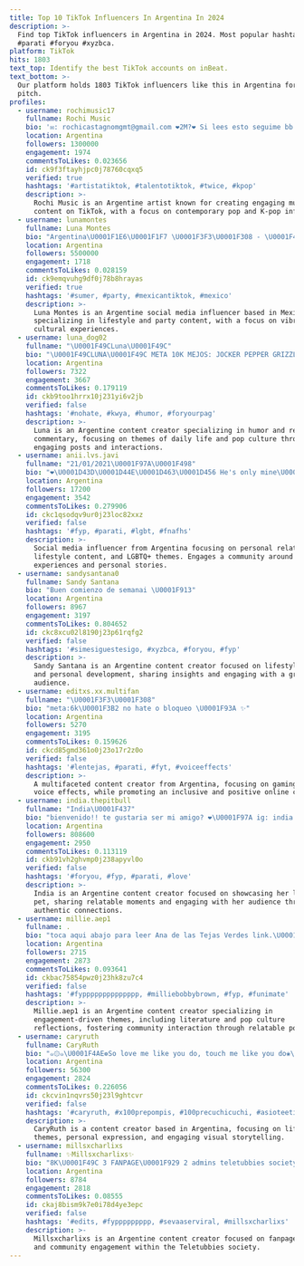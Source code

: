 ```yaml
---
title: Top 10 TikTok Influencers In Argentina In 2024
description: >-
  Find top TikTok influencers in Argentina in 2024. Most popular hashtags: #fyp
  #parati #foryou #xyzbca.
platform: TikTok
hits: 1803
text_top: Identify the best TikTok accounts on inBeat.
text_bottom: >-
  Our platform holds 1803 TikTok influencers like this in Argentina for you to
  pitch.
profiles:
  - username: rochimusic17
    fullname: Rochi Music
    bio: '✉️: rochicastagnomgmt@gmail.com ❤️2M?❤️ Si lees esto seguime bb'
    location: Argentina
    followers: 1300000
    engagement: 1974
    commentsToLikes: 0.023656
    id: ck9f3ftayhjpc0j78760cqxq5
    verified: true
    hashtags: '#artistatiktok, #talentotiktok, #twice, #kpop'
    description: >-
      Rochi Music is an Argentine artist known for creating engaging music
      content on TikTok, with a focus on contemporary pop and K-pop influences.
  - username: lunamontes
    fullname: Luna Montes
    bio: "Argentina\U0001F1E6\U0001F1F7 \U0001F3F3️‍\U0001F308 - \U0001F4CD\U0001F1F2\U0001F1FD ♥️INSTAGRAM: lu.montess_♥️ lunamontes404@gmail.co"
    location: Argentina
    followers: 5500000
    engagement: 1718
    commentsToLikes: 0.028159
    id: ck9emqvuhg9df0j78b8hrayas
    verified: true
    hashtags: '#sumer, #party, #mexicantiktok, #mexico'
    description: >-
      Luna Montes is an Argentine social media influencer based in Mexico,
      specializing in lifestyle and party content, with a focus on vibrant
      cultural experiences.
  - username: luna_dog02
    fullname: "\U0001F49CLuna\U0001F49C"
    bio: "\U0001F49CLUNA\U0001F49C META 10K MEJOS: JOCKER PEPPER GRIZZLY MARGO Y ZOE\U0001F49C \U0001F493INDIO\U0001F493"
    location: Argentina
    followers: 7322
    engagement: 3667
    commentsToLikes: 0.179119
    id: ckb9too1hrrx10j231yi6v2jb
    verified: false
    hashtags: '#nohate, #kwya, #humor, #foryourpag'
    description: >-
      Luna is an Argentine content creator specializing in humor and relatable
      commentary, focusing on themes of daily life and pop culture through
      engaging posts and interactions.
  - username: anii.lvs.javi
    fullname: "21/01/2021\U0001F97A\U0001F498"
    bio: "❤️\U0001D43D\U0001D44E\U0001D463\U0001D456 He's only mine\U0001F97A\U0001F48D Contrax\U0001F970 Brenda\U0001F60F Agoss❤️ Santi☹️ Gian\U0001F644 Adrii\U0001F425"
    location: Argentina
    followers: 17200
    engagement: 3542
    commentsToLikes: 0.279906
    id: ckc1qsodqv9ur0j23loc82xxz
    verified: false
    hashtags: '#fyp, #parati, #lgbt, #fnafhs'
    description: >-
      Social media influencer from Argentina focusing on personal relationships,
      lifestyle content, and LGBTQ+ themes. Engages a community around authentic
      experiences and personal stories.
  - username: sandysantana0
    fullname: Sandy Santana
    bio: "Buen comienzo de semanai \U0001F913"
    location: Argentina
    followers: 8967
    engagement: 3197
    commentsToLikes: 0.804652
    id: ckc8xcu02l8190j23p61rqfg2
    verified: false
    hashtags: '#simesiguestesigo, #xyzbca, #foryou, #fyp'
    description: >-
      Sandy Santana is an Argentine content creator focused on lifestyle themes
      and personal development, sharing insights and engaging with a growing
      audience.
  - username: editxs.xx.multifan
    fullname: "\U0001F3F3️‍\U0001F308"
    bio: "meta:6k\U0001F3B2 no hate o bloqueo \U0001F93A ✨"
    location: Argentina
    followers: 5270
    engagement: 3195
    commentsToLikes: 0.159626
    id: ckcd85gmd361o0j23o17r2z0o
    verified: false
    hashtags: '#lentejas, #parati, #fyt, #voiceeffects'
    description: >-
      A multifaceted content creator from Argentina, focusing on gaming and
      voice effects, while promoting an inclusive and positive online community.
  - username: india.thepitbull
    fullname: "India\U0001F437"
    bio: "bienvenido!! te gustaria ser mi amigo? ❤\U0001F97A ig: india.thepitbull"
    location: Argentina
    followers: 808600
    engagement: 2950
    commentsToLikes: 0.113119
    id: ckb91vh2ghvmp0j238apyvl0o
    verified: false
    hashtags: '#foryou, #fyp, #parati, #love'
    description: >-
      India is an Argentine content creator focused on showcasing her life as a
      pet, sharing relatable moments and engaging with her audience through
      authentic connections.
  - username: millie.aep1
    fullname: .
    bio: "toca aqui abajo para leer Ana de las Tejas Verdes link.\U0001F596\U0001F49C"
    location: Argentina
    followers: 2715
    engagement: 2873
    commentsToLikes: 0.093641
    id: ckbac75854pwz0j23hk8zu7c4
    verified: false
    hashtags: '#fypppppppppppppp, #milliebobbybrown, #fyp, #funimate'
    description: >-
      Millie.aep1 is an Argentine content creator specializing in
      engagement-driven themes, including literature and pop culture
      reflections, fostering community interaction through relatable posts.
  - username: caryruth
    fullname: CaryRuth
    bio: "๑۞๑\U0001F4AE❁So love me like you do, touch me like you do❀\U0001F4AE๑۞๑"
    location: Argentina
    followers: 56300
    engagement: 2824
    commentsToLikes: 0.226056
    id: ckcvin1nqvrs50j23l9ghtcvr
    verified: false
    hashtags: '#caryruth, #x100prepompis, #100precuchicuchi, #asioteetiqueto'
    description: >-
      CaryRuth is a content creator based in Argentina, focusing on lifestyle
      themes, personal expression, and engaging visual storytelling.
  - username: millsxcharlixs
    fullname: ✨Millsxcharlixs✨
    bio: "8K\U0001F49C 3 FANPAGE\U0001F929 2 admins teletubbies society\U0001F49E link para grupo de telegram"
    location: Argentina
    followers: 8784
    engagement: 2818
    commentsToLikes: 0.08555
    id: ckaj8bism9k7e0i78d4ye3epc
    verified: false
    hashtags: '#edits, #fyppppppppp, #sevaaserviral, #millsxcharlixs'
    description: >-
      Millsxcharlixs is an Argentine content creator focused on fanpage edits
      and community engagement within the Teletubbies society.
---
```


